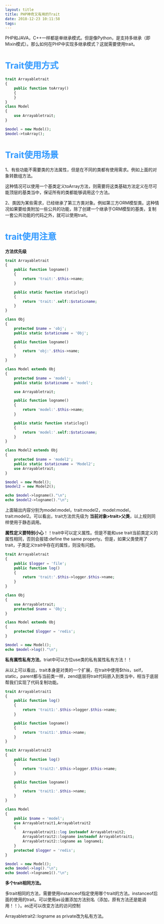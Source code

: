 ```yaml
---
layout: title
title: PHP神奇又有用的Trait
date: 2018-12-23 10:11:58
tags:
---
```

PHP和JAVA，C++一样都是单继承模式。但是像Python，是支持多继承（即Mixin模式）。那么如何在PHP中实现多继承模式？这就需要使用trait。

<!--more-->

# <span style="color:#339AFF;">Trait使用方式</span>

```php
trait Arrayabletrait
{
    public function toArray()
    {
    }
}
class Model
{
    use Arrayabletrait;
}

$model = new Model();
$model->toArray();
```

# <span style="color:#339AFF;">Trait使用场景</span>

1、有些功能不需要类的方法属性，但是在不同的类都有使用需求。例如上面的对象转数组方法。

这种情况可以使用一个基类定义toArray方法，则需要将这类基础方法定义在尽可能顶层的基类当中，保证所有的类都能够调用这个方法。

2、类因为某些需求，已经继承了第三方类对象。例如第三方ORM模型类。这种情况如果要给类附加一些公共的功能，除了创建一个继承于ORM模型的基类，复制一套公共功能的代码之外，就可以使用trait。

# <span style="color:#339AFF;">trait使用注意</span>

**方法优先级**

```php
trait Arrayabletrait
{
    public function logname()
    {
        return 'trait:'.$this->name;
    }

    public static function staticlog()
    {
        return 'trait:'.self::$staticname;
    }
}

class Obj
{
    protected $name = 'obj';
    public static $staticname = 'Obj';

    public function logname()
    {
        return 'obj:'.$this->name;
    }
}

class Model extends Obj
{
    protected $name = 'model';
    public static $staticname = 'model';

    use Arrayabletrait;

    public function logname()
    {
        return 'model:'.$this->name;
    }

    public static function staticlog()
    {
        return 'model:'.self::$staticname;
    }
}

class Model2 extends Obj
{
    protected $name = 'model2';
    public static $staticname = 'Model2';
    use Arrayabletrait;
}

$model = new Model();
$model2 = new Model2();

echo $model->logname()."\n";
echo $model2->logname()."\n";
```
上面输出内容分别为model:model，trait:model2，model:model，trait:model2。可以看出，trait方法优先级为 **当前对象>trait>父类**，以上规则同样使用于静态调用。

**属性定义要特别小心**！！trait中可以定义属性。但是不能和use trait当前类定义的属性相同，否则会报错:define the same property。但是，如果父类使用了trait，子类定义trait中存在的属性，则没有问题。
```php
trait Arrayabletrait
{
    public $logger = 'file';
    public function log()
    {
        return 'trait:'.$this->logger.$this->name;
    }
}

class Obj
{
    use Arrayabletrait;
    protected $name = 'Obj';
}

class Model extends Obj
{
    protected $logger = 'redis';
}

$model = new Model();
echo $model->log()."\n";
```

**私有属性私有方法**。triat中可以方位use类的私有属性私有方法！！

从以上可以看出，trait本身是对类的一个扩展，在trait中使用$this，self，static，parent都与当前类一样，zend底层将trait代码嵌入到类当中，相当于底层帮我们实现了代码复制功能。
```php
trait Arrayabletrait1
{
    public function log()
    {
        return 'trait1:'.$this->logger.$this->name;
    }

    public function logname()
    {
        return 'trait1:'.$this->name;
    }
}

trait Arrayabletrait2
{
    public function log()
    {
        return 'trait2:'.$this->logger.$this->name;
    }

    public function logname()
    {
        return 'trait1:'.$this->name;
    }
}

class Model
{
    public $name = 'model';
    use Arrayabletrait1,Arrayabletrait2
    {
        Arrayabletrait1::log insteadof Arrayabletrait2;
        Arrayabletrait2::logname insteadof Arrayabletrait1;
        Arrayabletrait2::logname as logname1;
    }
    protected $logger = 'redis';
}

$model = new Model();
echo $model->log()."\n";
echo $model->logname1()."\n";
```

**多个trait相同方法。**

多trait相同的方法，需要使用instanceof指定使用哪个trait的方法。instanceof后面的使用的trait。可以使用as设置添加方法别名（添加，原有方法还是能调用！！）。as还可以改变方法的访问控制

Arrayabletrait2::logname as private改为私有方法。
